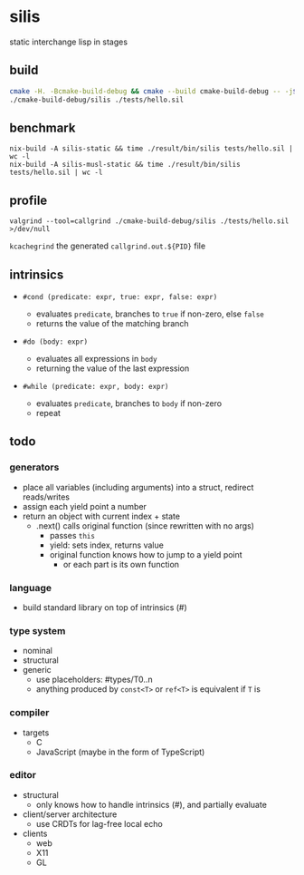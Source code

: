 # silis

static interchange lisp in stages

## build

```bash
cmake -H. -Bcmake-build-debug && cmake --build cmake-build-debug -- -j$(nproc) 
./cmake-build-debug/silis ./tests/hello.sil
```

## benchmark

```
nix-build -A silis-static && time ./result/bin/silis tests/hello.sil | wc -l
nix-build -A silis-musl-static && time ./result/bin/silis tests/hello.sil | wc -l
```

## profile

```
valgrind --tool=callgrind ./cmake-build-debug/silis ./tests/hello.sil >/dev/null
```

`kcachegrind` the generated `callgrind.out.${PID}` file

## intrinsics

* `#cond (predicate: expr, true: expr, false: expr)`
    * evaluates `predicate`, branches to `true` if non-zero, else `false`
    * returns the value of the matching branch
    
* `#do (body: expr)`
    * evaluates all expressions in `body`
    * returning the value of the last expression

* `#while (predicate: expr, body: expr)`
    * evaluates `predicate`, branches to `body` if non-zero
    * repeat

## todo

### generators

* place all variables (including arguments) into a struct, redirect reads/writes
* assign each yield point a number
* return an object with current index + state
    * .next() calls original function (since rewritten with no args)
        * passes `this`
        * yield: sets index, returns value  
        * original function knows how to jump to a yield point
            * or each part is its own function
 
### language

* build standard library on top of intrinsics (#)

### type system

* nominal
* structural
* generic
    * use placeholders: #types/T0..n
    * anything produced by `const<T>` or `ref<T>` is equivalent if `T` is

### compiler

* targets
    * C
    * JavaScript (maybe in the form of TypeScript)

### editor

* structural
    * only knows how to handle intrinsics (#), and partially evaluate
* client/server architecture
    * use CRDTs for lag-free local echo
* clients
    * web
    * X11
    * GL
